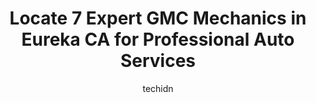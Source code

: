 ---
layout: ampstory
image: https://images.unsplash.com/photo-1628188859552-132bbeac6204?ixlib=rb-4.0.3&ixid=MnwxMjA3fDB8MHxwaG90by1wYWdlfHx8fGVufDB8fHx8&auto=format&fit=crop&w=640&h=853&q=80
author: techidn
featured: false
description: Trust your vehicles maintenance and repairs to the 7 best GMC Mechanic in Eureka CA, USA. With their extensive experience, cutting-edge technology, and commitment to customer satisfaction, 
title: Locate 7 Expert GMC Mechanics in Eureka CA for Professional Auto Services
cover:
   title: Locate 7 Expert GMC Mechanics in Eureka CA for Professional Auto Services
   subtitle: Rickpate
   background: https://images.unsplash.com/photo-1628188859552-132bbeac6204?ixlib=rb-4.0.3&ixid=MnwxMjA3fDB8MHxwaG90by1wYWdlfHx8fGVufDB8fHx8&auto=format&fit=crop&w=640&h=853&q=80

pages: 
 - layout: thirds
   top: <h1>#1 Leons Car Care Center</h1>
   bottom: "<p>Excellent service for the money. Very satisfied. Will do business with Leons in the future. They provide a great warranty for Thier services,( It may depend on the servi</p>"
   background: https://www.knot35.com/toplist/wp-content/uploads/2023/06/best-gmc-mechanic-1-in-eureka-ca-1685833601.jpeg
   backgroundblur: true
 - layout: thirds
   top: <h1>#2 Harper Motors</h1>
   bottom: "<p>4800 US-101, Eureka, CA 95503, United States</p>"
   background: https://www.knot35.com/toplist/wp-content/uploads/2023/06/best-gmc-mechanic-2-in-eureka-ca-1685833601.jpeg
   cta:
      link: https://www.knot35.com/toplist/locate-7-expert-gmc-mechanics-in-eureka-ca-for-professional-auto-services/
      text: Locate 7 Expert GMC Mechanics in Eureka CA for Professional Auto Services
 - layout: thirds
   top: <h1>#3 McCrea Nissan</h1>
   bottom: "<p>601 7th St, Eureka, CA 95501, United States</p>"
   background: https://www.knot35.com/toplist/wp-content/uploads/2023/06/best-gmc-mechanic-3-in-eureka-ca-1685833602.jpeg
   cta:
      link: https://www.knot35.com/toplist/locate-7-expert-gmc-mechanics-in-eureka-ca-for-professional-auto-services/
      text: Locate 7 Expert GMC Mechanics in Eureka CA for Professional Auto Services
 - layout: thirds
   top: <h1>#4 Tetrault Tire Center</h1>
   bottom: "<p>4075 Broadway St, Eureka, CA 95503, United States</p>"
   background: https://images.unsplash.com/photo-1613843873231-1447db182f97?ixlib=rb-4.0.3&ixid=MnwxMjA3fDB8MHxwaG90by1wYWdlfHx8fGVufDB8fHx8&auto=format&fit=crop&w=640&h=853&q=80
   cta:
      link: https://www.knot35.com/toplist/locate-7-expert-gmc-mechanics-in-eureka-ca-for-professional-auto-services/
      text: Locate 7 Expert GMC Mechanics in Eureka CA for Professional Auto Services
 - layout: thirds
   top: <h1>#5 Eureka Brake & Automotive | Auto Repair Eureka, CA</h1>
   bottom: "<p>2002 2nd St, Eureka, CA 95501, United States</p>"
   background: https://images.unsplash.com/photo-1515405295579-ba7b45403062?ixlib=rb-4.0.3&ixid=MnwxMjA3fDB8MHxwaG90by1wYWdlfHx8fGVufDB8fHx8&auto=format&fit=crop&w=640&h=853&q=80
   cta:
      link: https://www.knot35.com/toplist/locate-7-expert-gmc-mechanics-in-eureka-ca-for-professional-auto-services/
      text: Locate 7 Expert GMC Mechanics in Eureka CA for Professional Auto Services
 - layout: thirds
   top: <h1>#6 OReilly Auto Parts</h1>
   bottom: "<p>1634 Broadway St, Eureka, CA 95501, United States</p>"
   background: https://plus.unsplash.com/premium_photo-1664640458616-3c74f8cb4589?ixlib=rb-4.0.3&ixid=MnwxMjA3fDB8MHxwaG90by1wYWdlfHx8fGVufDB8fHx8&auto=format&fit=crop&w=640&h=853&q=80
   cta:
      link: https://www.knot35.com/toplist/locate-7-expert-gmc-mechanics-in-eureka-ca-for-professional-auto-services/
      text: Locate 7 Expert GMC Mechanics in Eureka CA for Professional Auto Services
 - layout: thirds
   top: <h1>#7 Northwood Chevrolet</h1>
   bottom: "<p>221 7th St, Eureka, CA 95501, United States</p>"
   background: https://images.unsplash.com/photo-1608501821300-4f99e58bba77?ixlib=rb-4.0.3&ixid=MnwxMjA3fDB8MHxwaG90by1wYWdlfHx8fGVufDB8fHx8&auto=format&fit=crop&w=640&h=853&q=80
   cta:
      link: https://www.knot35.com/toplist/locate-7-expert-gmc-mechanics-in-eureka-ca-for-professional-auto-services/
      text: Locate 7 Expert GMC Mechanics in Eureka CA for Professional Auto Services
 - layout: thirds
   middle: Continue reading...
   background: https://images.unsplash.com/photo-1488554378835-f7acf46e6c98?ixlib=rb-4.0.3&ixid=MnwxMjA3fDB8MHxwaG90by1wYWdlfHx8fGVufDB8fHx8&auto=format&fit=crop&w=640&h=853&q=80
   cta:
      link: https://www.knot35.com/toplist/locate-7-expert-gmc-mechanics-in-eureka-ca-for-professional-auto-services/
      text: Locate 7 Expert GMC Mechanics in Eureka CA for Professional Auto Services
      
---